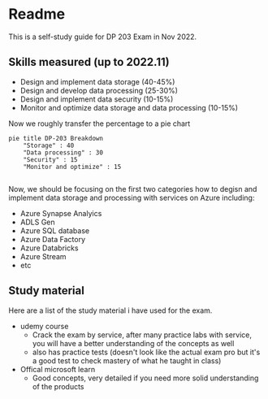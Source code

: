 # Readme

This is a self-study guide for DP 203 Exam in Nov 2022.



## Skills measured (up to 2022.11)

- Design and implement data storage (40-45%)
- Design and develop data processing (25-30%)
- Design and implement data security (10-15%)
- Monitor and optimize data storage and data processing (10-15%)



Now we roughly transfer the percentage to a pie chart

```mermaid
pie title DP-203 Breakdown
    "Storage" : 40
    "Data processing" : 30
    "Security" : 15
    "Monitor and optimize" : 15
    
```

Now, we should be focusing on the first two categories how to degisn and implement data storage and processing with services on Azure including:

- Azure Synapse Analyics
- ADLS Gen 
- Azure SQL database
- Azure Data Factory
- Azure Databricks
- Azure Stream
- etc



## Study material

Here are a list of the study material i have used for the exam.

- udemy course 
  - Crack the exam by service, after many practice labs with service, you will have a better understanding of the concepts as well
  - also has practice tests (doesn't look like the actual exam pro but it's a good test to check mastery of what he taught in class)
- Offical microsoft learn
  - Good concepts, very detailed if you need more solid understanding of the products
